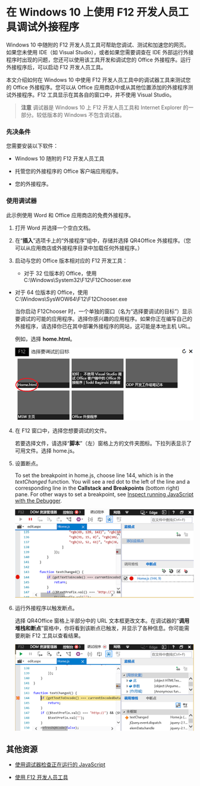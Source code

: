 
# <a name="debug-add-ins-using-f12-developer-tools-on-windows-10"></a>在 Windows 10 上使用 F12 开发人员工具调试外接程序

Windows 10 中随附的 F12 开发人员工具可帮助您调试、测试和加速您的网页。如果您未使用 IDE（如 Visual Studio），或者如果您需要调查在 IDE 外部运行外接程序时出现的问题，您还可以使用该工具开发和调试您的 Office 外接程序。运行外接程序后，可以启动 F12 开发人员工具。

本文介绍如何在 Windows 10 中使用 F12 开发人员工具中的调试器工具来测试您的 Office 外接程序。您可以从 Office 应用商店中或从其他位置添加的外接程序测试外接程序。F12 工具显示在其各自的窗口中，并不使用 Visual Studio。

 >**注意** 调试器是 Windows 10 上 F12 开发人员工具和 Internet Explorer 的一部分。较低版本的 Windows 不包含调试器。 


### <a name="prerequisites"></a>先决条件

您需要安装以下软件：


- Windows 10 随附的 F12 开发人员工具 
    
- 托管您的外接程序的 Office 客户端应用程序。  
    
- 您的外接程序。  
    
### <a name="using-the-debugger"></a>使用调试器

此示例使用 Word 和 Office 应用商店的免费外接程序。

1. 打开 Word 并选择一个空白文档。  
    
2. 在“**插入**”选项卡上的“外接程序”组中，存储并选择 QR4Office 外接程序。（您可以从应用商店或外接程序目录中加载任何外接程序。）
    
3. 启动与您的 Office 版本相对应的 F12 开发工具：
    
      - 对于 32 位版本的 Office，使用 C:\Windows\System32\F12\F12Chooser.exe
    
  - 对于 64 位版本的 Office，使用 C:\Windows\SysWOW64\F12\F12Chooser.exe
    

    当你启动 F12Chooser 时，一个单独的窗口（名为“选择要调试的目标”）显示要调试的可能的应用程序。选择你感兴趣的应用程序。如果你正在编写自己的外接程序，请选择你已在其中部署外接程序的网站，这可能是本地主机 URL。 
    
    例如，选择 **home.html**。 
    
    ![F12Chooser 屏幕，指向气泡外接程序](../images/4f8823a3-595a-4657-83ac-8b235a7ba087.png)

4. 在 F12 窗口中，选择您想要调试的文件。
    
    若要选择文件，请选择“**脚本**”（左）窗格上方的文件夹图标。下拉列表显示了可用文件。选择 home.js。
    
5. 设置断点。
    
    To set the breakpoint in home.js, choose line 144, which is in the  _textChanged_ function. You will see a red dot to the left of the line and a corresponding line in the **Callstack and Breakpoints** (bottom right) pane. For other ways to set a breakpoint, see [Inspect running JavaScript with the Debugger](https://msdn.microsoft.com/library/dn255007%28v=vs.85%29.aspx). 
    
    ![断点位于 home.js 文件中的调试程序](../images/e3cbc7ca-8b21-4ebb-b7a1-93e2364f1d16.png)

6. 运行外接程序以触发断点。
    
    选择 QR4Office 窗格上半部分中的 URL 文本框更改文本。在调试器的“**调用堆栈和断点**”窗格中，你将看到该断点已触发，并显示了各种信息。你可能需要刷新 F12 工具以查看结果。
    
    ![结果来自触发断点的调试程序](../images/e0bcd036-91ce-4509-ae98-6c10b593d61b.png)


## <a name="additional-resources"></a>其他资源



- [使用调试器检查正在运行的 JavaScript](https://msdn.microsoft.com/library/dn255007%28v=vs.85%29.aspx)
    
- [使用 F12 开发人员工具](https://msdn.microsoft.com/en-us/library/bg182326%28v=vs.85%29.aspx)
    
